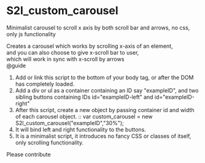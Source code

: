 # S2l_custom_carousel
Minimalist carousel to scroll x axis by both scroll bar and arrows, no css, only js functionality

Creates a carousel which works by scrolling x-axis of an element,                 
  and you can also choose to give x-scroll bar to user,                   
  which will work in sync with x-scroll by arrows                    
@guide                             
  1. Add or link this script to the bottom of your body tag, or after the DOM has
   completely loaded.
  2. Add a div or ul as a container containing an ID say "exampleID",
	and two sibling buttons containing IDs id="exampleID-left" and id="exampleID-right"
  3. After this script, create a new object by passing container id and width of each carousel object.
	:: var custom_carousel = new S2l_custom_carousel("exampleID","30%");
  4. It will bind left and right functionality to the buttons.
  5. It is a minimalist script, it introduces no fancy CSS or classes of itself, only scrolling functionality.
  
  Please contribute
